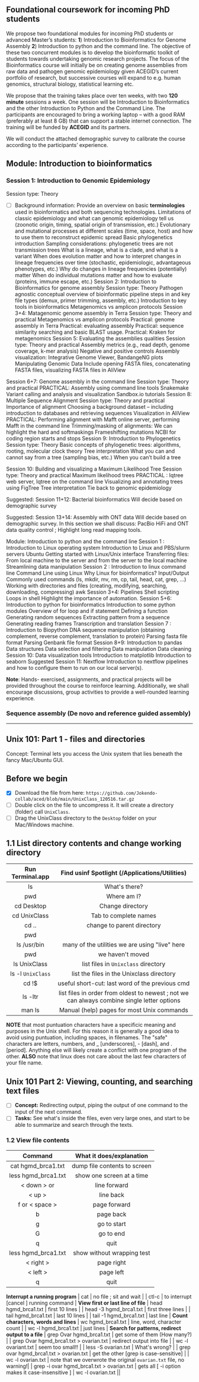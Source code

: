 ## Foundational coursework for incoming PhD students
We propose two foundational modules for incoming PhD students or advanced Master’s students: **1**) Introduction to Bioinformatics for Genome Assembly **2**) Introduction to python and the command line. The objective of these two concurrent modules is to develop the bioinformatic toolkit of students towards undertaking genomic research projects. The focus of the Bioinformatics course will initially be on creating genome assemblies from raw data and pathogen genomic epidemiology given ACEGID’s current portfolio of research, but successive courses will expand to e.g. human genomics, structural biology, statistical learning etc.

We propose that the training takes place over ten weeks, with two **120 minute** sessions a week. One session will be Introduction to Bioinformatics and the other Introduction to Python and the Command Line. The participants are encouraged to bring a working laptop – with a good RAM (preferably at least 8 GB) that can support a stable internet connection. The training will be funded by **ACEGID** and its partners.

We will conduct the attached demographic survey to calibrate the course according to the participants’ experience.
## Module: Introduction to bioinformatics
### Session 1: Introduction to Genomic Epidemiology
Session type: Theory
- [ ] Background information: Provide an overview on basic **terminologies** used in bioinformatics and both sequencing technologies.
Limitations of classic epidemiology and what can genomic epidemiology tell us (zoonotic origin, timing, spatial origin of transmission, etc.)
Evolutionary and mutational processes at different scales (time, space, host) and how to use them to reconstruct epidemic spread
Basic phylogenetics introduction
Sampling considerations: phylogenetic trees are not transmission trees
What is a lineage, what is a clade, and what is a variant
When does evolution matter and how to interpret changes in lineage frequencies over time (stochastic, epidemiologic, advantageous phenotypes, etc.)
Why do changes in lineage frequencies (potentially) matter
When do individual mutations matter and how to evaluate (proteins, immune escape, etc.)
Session 2: Introduction to Bioinformatics for genome assembly
Session type: Theory
Pathogen agnostic conceptual overview of bioinformatic pipeline steps in and key file types (demux, primer trimming, assembly, etc.) 
Introduction to key tools in bioinformatics 
Metagenomics vs amplicon protocols
Session 3+4: Matagenomic genome assembly in Terra
Session type: Theory and practical
Metagenomics vs amplicon protocols
Practical: genome assembly in Terra
Practical: evaluating assembly
Practical: sequence similarity searching and basic BLAST usage.
Practical: Kraken for metagenomics
Session 5: Evaluating the assemblies qualities
Session type: Theory and practical
Assembly metrics (e.g., read depth, genome coverage, k-mer analysis)
Negative and positive controls
Assembly visualization: Integrative Genome Viewer, BandangeNG plots
Manipulating Genomic Data 
Include opening FASTA files, concatenating FASTA files, visualizing FASTA files in AliView

Session 6+7: Genome assembly in the command line
Session type: Theory and practical
PRACTICAL: Assembly using command line tools
Snakemake
 Variant calling and analysis and visualization
Sandbox.io tutorials
Session 8: Multiple Sequence Alignment
Session type: Theory and practical
Importance of alignment 
Choosing a background dataset – including introduction to databases and retrieving sequences
Visualization in AliView
PRACTICAL: Performing alignment with Mafft online server, performing Mafft in the command line
Trimming/masking of alignments: We can highlight the hard and softmaskings 
Frameshifting mutations
NCBI for coding region starts and stops
Session 9: Introduction to Phylogenetics
Session type: Theory
Basic concepts of phylogenetic trees: algorithms, rooting, molecular clock theory
Tree interpretation 
What you can and cannot say from a tree (sampling bias, etc.)
When you can’t build a tree

Session 10: Building and visualizing  a Maximum Likelihood Tree
Session type: Theory and practical
Maximum likelihood trees
PRACTICAL : Iqtree web server, Iqtree on the command line
Visualizing and annotating trees using FigTree
Tree interpretation 
Tie back to genomic epidemiology

Suggested: Session 11+12: Bacterial bioinformatics 
Will decide based on demographic survey

Suggested: Session 13+14: Assembly with ONT data
Will decide based on demographic survey. 
In this section we shall discuss:
PacBio HiFi and ONT data quality control ; Highlight long read mapping tools.


Module: Introduction to python and the command line
Session 1 : Introduction to Linux operating system
Introduction to Linux and PBS/slurm servers
Ubuntu
Getting started with Linux/Unix interface
Transferring files: From local machine to the server and from the server to the  local machine
Streamlining data manipulation
Session 2 : Introduction to linux command line
Command Line using Linux
Why Linux for bioinformatics?
Input/Output
Commonly used commands (ls, mkdir, mv, rm, cp, tail, head, cat, grep,  …)
Working with directories and files (creating, modifying, searching, downloading, compressing)
awk
Session 3+4: Pipelines
Shell scripting
Loops in shell
Highlight the importance of automation.
Session 5+6: Introduction to python for bioinformatics
Introduction to some python modules
Overview of for loop and if statement
Defining a function
Generating random sequences 
Extracting pattern from a sequence
Generating reading frames
Transcription and translation
Session 7 : Introduction to Biopython
DNA sequence manipulation (obtaining complement, reverse complement, translation to protein)
Parsing fasta file format
Parsing Genbank file format
Session 8+9: Introduction to pandas
Data structures
Data selection and filtering
Data manipulation
Data cleaning 
Session 10: Data visualization tools
Introduction to matplotlib
Introduction to seaborn
Suggested Session 11: Nextflow
Introduction to nextflow pipelines and how to configure them to run on our local server(s). 


**Note**: Hands- exercised, assignments, and practical projects will be provided throughout the course to reinforce learning. Additionally, we shall encourage discussions, group activities to provide a well-rounded learning experience.

### Sequence assembly (De novo and reference guided assembly)

_________________

## Unix 101: Part 1 - files and directories
Concept: Terminal lets you access the Unix system that lies beneath the fancy Mac/Ubuntu GUI.

## Before we begin
- [x] Download the file from here: `https://github.com/Jokendo-collab/aced/blob/main/UnixClass_120516.tar.gz`
- [ ] Double click on the file to uncompress it. It will create a directory (folder) call `UnixClass`.
- [ ] Drag the UnixClass directory to the `Desktop` folder on your Mac/Windows machine.

## 1.1 List directory contents and change working directory
| Run Terminal.app    | Find usinf Spotlight (/Applications/Utilities) |
| :---: | :---: |
| ls  | What's there?   |
| pwd | Where am I? |
| cd Desktop| Change directory|
| cd UnixClass | Tab to complete names |
| cd .. | change to parent directory |
| pwd | |
| ls /usr/bin | many of the utilities we are using "live" here |
| pwd | we haven't moved|
| ls UnixClass | list files in `Unixclass` directory |
| ls -l `UnixClass` | list the files in the Unixclass directory |
| cd  !$ | useful short-cut: last word of the previous cmd |
| ls -ltr | list files in order from oldest to newest ; not we can always combine single letter options|
| man ls | Manual (help) pages for most Unix commands|

**NOTE** that most puntuation characters have a specificic meaning and purposes in the Unix shell. For this reason it is generally a good idea to avoid using puntuation, including spaces, in filenames. The "safe" characters are letters, numbers, and _ [underscores], - [dash], and . [period]. Anything else will likely create a conflict with one program of the other. **ALSO** note that linux does not care about the last few characters of your file name.  

## Unix 101 Part 2: Viewing, counting, and searching text files
- [ ] **Concept:** Redirecting output, piping the output of one command to the input of the next command. 
- [ ] **Tasks:** See what's inside the files, even very large ones, and start to be able to summarize and search through the texts.
### 1.2 View file contents
|Command  | What it does/explanation|
| :---:| :---:|
|cat hgmd_brca1.txt |dump file contents to screen |
| less hgmd_brca1.txt | show one screen at a time |
| < down > or <enter> | line forward |
| < up > | line back |
| f or < space > | page forward |
| b | page back |
| g | go to start |
| G | go to end |
| q | quit |
| less hgmd_brca1.txt | show without wrapping test |
| < right > | page right |
| < left > | page left |
| q | quit |
**Interrupt a running program**
| cat | no file ; sit and wait |
| ctl-c | to interrupt [cancel ] running command |
**View first or last line of file**
| head hgmd_brca1.txt | first 10 lines |
| head -3 hgmd_brca1.txt | first three lines |
| tail hgmd_brca1.txt | last 10 lines |
| tail -1 hgmd_brca1.txt | last line |
**Count characters, words and lines**
| wc hgmd_brca1.txt | line, word, character count |
| wc -l hgmd_brca1.txt | just lines |
**Search for patterns, redirect output to a file**
| grep Ovar hgmd_brca1.txt | get some of them (How many?) |
| grep Ovar hgmd_brca1.txt > ovarian.txt | redirect output into file |
| wc -l  ovariant.txt | seem too small!! |
| less -S ovarian.txt | What's wrong? |
| grep ovar hgmd_brca1.txt > ovarian.txt | get the other [grep is case-sensitive] |
| wc -l ovarian.txt | note that we overwrote the original `ovarian.txt` file, no warning!|
| grep -i ovar hgmd_brca1.txt > ovarian.txt | gets all [ -i option makes it case-insensitive ]
| wc -l ovarian.txt || 



